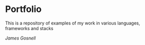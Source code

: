 Portfolio
=========

This is a repository of examples of my work in
various languages, frameworks and stacks

_James Gosnell_

